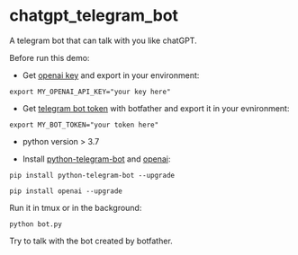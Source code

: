 # chatgpt_telegram_bot
A telegram bot that can talk with you like chatGPT.

Before run this demo:

- Get [openai key](https://platform.openai.com/account/api-keys) and export in your environment:
```
export MY_OPENAI_API_KEY="your key here"
```

- Get [telegram bot token](https://core.telegram.org/bots#how-do-i-create-a-bot) with botfather and export it in your evnironment:
```
export MY_BOT_TOKEN="your token here"
```

- python version > 3.7

- Install [python-telegram-bot](https://github.com/python-telegram-bot/python-telegram-bot) and [openai](https://github.com/openai/openai-python):

```
pip install python-telegram-bot --upgrade

pip install openai --upgrade
```

Run it in tmux or in the background:
```
python bot.py
```

Try to talk with the bot created by botfather.


